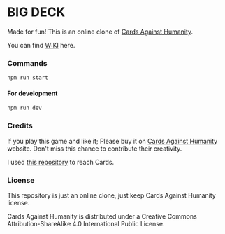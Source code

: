 # BIG DECK

Made for fun! This is an online clone of [Cards Against Humanity](https://cardsagainsthumanity.com/).

You can find [WIKI](https://www.notion.so/keremciu/Node-Against-Humanity-Wiki-647566a34f2045bcbd37960c9cb2fdbc) here.

### Commands

`npm run start`

#### For development

`npm run dev`

### Credits

If you play this game and like it; Please buy it on [Cards Against Humanity](https://cardsagainsthumanity.com/) website.
Don't miss this chance to contribute their creativity.

I used [this repository](https://github.com/crhallberg/json-against-humanity) to reach Cards.

### License

This repository is just an online clone, just keep Cards Against Humanity license.

Cards Against Humanity is distributed under a Creative Commons Attribution-ShareAlike 4.0 International Public License.
